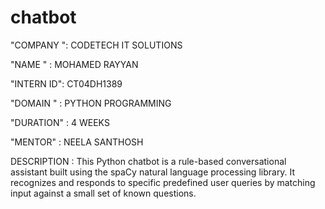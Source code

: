 # chatbot
"COMPANY ": CODETECH IT SOLUTIONS

"NAME " : MOHAMED RAYYAN 

"INTERN ID": CT04DH1389

"DOMAIN " : PYTHON PROGRAMMING

"DURATION" : 4 WEEKS

"MENTOR" : NEELA SANTHOSH

DESCRIPTION : This Python chatbot is a rule-based conversational assistant built using the spaCy natural language processing library. It recognizes and responds to specific predefined user queries by matching input against a small set of known questions.
